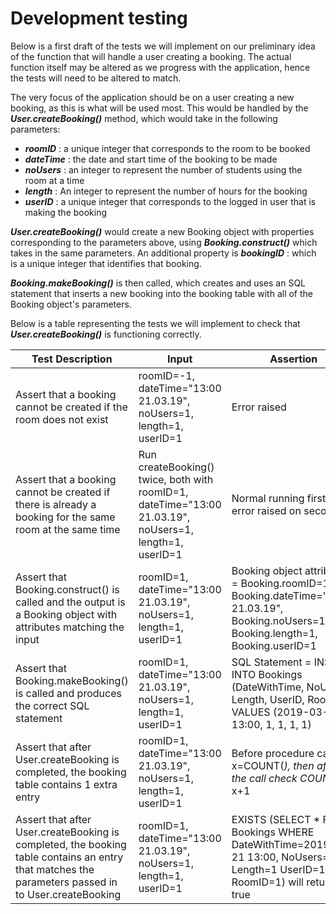 # Development testing

Below is a first draft of the tests we will implement on our preliminary idea of the function that will handle a user creating a booking. The actual function itself may be altered as we progress with the application, hence the tests will need to be altered to match.

The very focus of the application should be on a user creating a new booking, as this is what will be used most. This would be handled by the ***User.createBooking()*** method, which would take in the following parameters:
* ***roomID*** : a unique integer that corresponds to the room to be booked
* ***dateTime*** : the date and start time of the booking to be made
* ***noUsers*** : an integer to represent the number of students using the room at a time
* ***length*** : An integer to represent the number of hours for the booking
* ***userID*** : a unique integer that corresponds to the logged in user that is making the booking

***User.createBooking()*** would create a new Booking object with properties corresponding to the parameters above, using ***Booking.construct()*** which takes in the same parameters. An additional property is ***bookingID*** : which is a unique integer that identifies that booking.

***Booking.makeBooking()*** is then called, which creates and uses an SQL statement that inserts a new booking into the booking table with all of the Booking object's parameters.

Below is a table representing the tests we will implement to check that ***User.createBooking()*** is functioning correctly.

| Test Description | Input | Assertion |
|----------------------------------------------------------------------------------------------------------------------------------------------------|---------------------------------------------------------------------------------------------------------|-----------------------------------------------------------------------------------------------------------------------------------------|
| Assert that a booking cannot be created if the room does not exist | roomID=-1, dateTime="13:00 21.03.19", noUsers=1, length=1, userID=1 | Error raised |
| Assert that a booking cannot be created if there is already a booking for the same room at the same time | Run createBooking() twice, both with roomID=1, dateTime="13:00 21.03.19", noUsers=1, length=1, userID=1 | Normal running first time, error raised on second |
| Assert that Booking.construct() is called and the output is a Booking object with attributes matching the input | roomID=1, dateTime="13:00 21.03.19", noUsers=1, length=1, userID=1 | Booking object attributes =  Booking.roomID=1, Booking.dateTime="13:00 21.03.19", Booking.noUsers=1, Booking.length=1, Booking.userID=1 |
| Assert that Booking.makeBooking() is called and produces the correct SQL statement | roomID=1, dateTime="13:00 21.03.19", noUsers=1, length=1, userID=1 | SQL Statement =  INSERT INTO Bookings (DateWithTime, NoUsers, Length, UserID, RoomID) VALUES (2019-03-21 13:00, 1, 1, 1, 1) |
| Assert that after User.createBooking is completed, the booking table contains 1 extra entry | roomID=1, dateTime="13:00 21.03.19", noUsers=1, length=1, userID=1 | Before procedure call, set x=COUNT(*), then after the call check COUNT(*) = x+1 |
| Assert that after User.createBooking is completed, the booking table contains an entry that matches the parameters passed in to User.createBooking | roomID=1, dateTime="13:00 21.03.19", noUsers=1, length=1, userID=1 | EXISTS (SELECT * FROM Bookings WHERE DateWithTime=2019-03-21 13:00, NoUsers=1, Length=1 UserID=1, RoomID=1) will return true |
